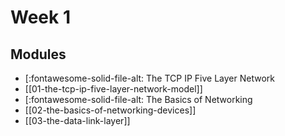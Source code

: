 Week 1
===

Modules
---

- [:fontawesome-solid-file-alt: The TCP IP Five Layer Network
- [[01-the-tcp-ip-five-layer-network-model]]
- [:fontawesome-solid-file-alt: The Basics of Networking
- [[02-the-basics-of-networking-devices]]
- [[03-the-data-link-layer]]
